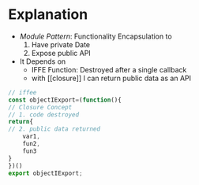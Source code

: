 # Explanation

- _Module Pattern_: Functionality Encapsulation to
    1.  Have private Date
    2.  Expose public API
- It Depends on
    - IFFE Function: Destroyed after a single callback
    - with [[closure]] I can return public data as an API

```js
// iffee
const objectIExport=(function(){
// Closure Concept
// 1. code destroyed
return{
// 2. public data returned
	var1,
	fun2,
	fun3
}
})()
export objectIExport;
```
